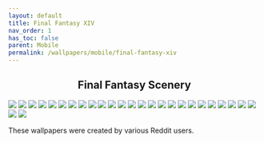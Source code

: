 ```yaml
---
layout: default
title: Final Fantasy XIV
nav_order: 1
has_toc: false
parent: Mobile
permalink: /wallpapers/mobile/final-fantasy-xiv
---
```



<div class="card">
  <h2 style="text-align:center" class="text-delta">Final Fantasy Scenery</h2>
  <div class="gallery">
    <a href="../../assets/wallpapers/mobile/ffxiv/Aleport.png?raw=true" target="_blank">
      <img src="../../assets/wallpapers/mobile/ffxiv/Aleport.png?raw=true" /></a>
    <a href="../../assets/wallpapers/mobile/ffxiv/Amaurot.png?raw=true" target="_blank">
      <img src="../../assets/wallpapers/mobile/ffxiv/Amaurot.png?raw=true" /></a>
    <a href="../../assets/wallpapers/mobile/ffxiv/Camp-Bronze-Lake.png?raw=true" target="_blank">
      <img src="../../assets/wallpapers/mobile/ffxiv/Camp-Bronze-Lake.png?raw=true" /></a>
    <a href="../../assets/wallpapers/mobile/ffxiv/Coerthus.png?raw=true" target="_blank">
      <img src="../../assets/wallpapers/mobile/ffxiv/Coerthus.png?raw=true" /></a>
    <a href="../../assets/wallpapers/mobile/ffxiv/Costa-del-Sol.png?raw=true" target="_blank">
      <img src="../../assets/wallpapers/mobile/ffxiv/Costa-del-Sol?raw=true" /></a>
    <a href="../../assets/wallpapers/mobile/ffxiv/Dohn-Mheg.png?raw=true" target="_blank">
      <img src="../../assets/wallpapers/mobile/ffxiv/Dohn-Mheg.png?raw=true" /></a>
    <a href="../../assets/wallpapers/mobile/ffxiv/Dravanian-Forelands.png?raw=true" target="_blank">
      <img src="../../assets/wallpapers/mobile/ffxiv/Dravanian-Forelands?raw=true" /></a>
    <a href="../../assets/wallpapers/mobile/ffxiv/Elpis-1.png?raw=true" target="_blank">
      <img src="../../assets/wallpapers/mobile/ffxiv/Elpis-1.png?raw=true" /></a>
    <a href="../../assets/wallpapers/mobile/ffxiv/Elpis-2.png?raw=true" target="_blank">
      <img src="../../assets/wallpapers/mobile/ffxiv/Elpis-2.png?raw=true" /></a>
    <a href="../../assets/wallpapers/mobile/ffxiv/Endwalker.png?raw=true" target="_blank">
      <img src="../../assets/wallpapers/mobile/ffxiv/Endwalker.png?raw=true" /></a>
    <a href="../../assets/wallpapers/mobile/ffxiv/Garlemald.png?raw=true" target="_blank">
      <img src="../../assets/wallpapers/mobile/ffxiv/Garlemald.png?raw=true" /></a>
    <a href="../../assets/wallpapers/mobile/ffxiv/Il-Mheg.pnf?raw=true" target="_blank">
      <img src="../../assets/wallpapers/mobile/ffxiv/Il-Mheg.png?raw=true" /></a>
    <a href="../../assets/wallpapers/mobile/ffxiv/Lakeland.png?raw=true" target="_blank">
      <img src="../../assets/wallpapers/mobile/ffxiv/Lakeland.png?raw=true" /></a>
    <a href="../../assets/wallpapers/mobile/ffxiv/Mare-Lamentorum.png?raw=true" target="_blank">
      <img src="../../assets/wallpapers/mobile/ffxiv/Mare-Lamentorum.png?raw=true" /></a>
    <a href="../../assets/wallpapers/mobile/ffxiv/Old-Sharlayan.png?raw=true" target="_blank">
      <img src="../../assets/wallpapers/mobile/ffxiv/Old-Sharlayan.png?raw=true" /></a>
    <a href="../../assets/wallpapers/mobile/ffxiv/Raincatcher-Gully.png?raw=true" target="_blank">
      <img src="../../assets/wallpapers/mobile/ffxiv/Raincatcher-Gully.png?raw=true" /></a>
    <a href="../../assets/wallpapers/mobile/ffxiv/Sagoli-Desert.png?raw=true" target="_blank">
      <img src="../../assets/wallpapers/mobile/ffxiv/Sagoli-Desert.png?raw=true" /></a>
    <a href="../../assets/wallpapers/mobile/ffxiv/Thanolan.png?raw=true" target="_blank">
      <img src="../../assets/wallpapers/mobile/ffxiv/Thanolan.png?raw=true" /></a>
    <a href="../../assets/wallpapers/mobile/ffxiv/Thavnair.png?raw=true" target="_blank">
      <img src="../../assets/wallpapers/mobile/ffxiv/Thavnair.png?raw=true" /></a>
    <a href="../../assets/wallpapers/mobile/ffxiv/The-Aetherfont.png?raw=true" target="_blank">
      <img src="../../assets/wallpapers/mobile/ffxiv/The-Aetherfont.png?raw=true" /></a>
    <a href="../../assets/wallpapers/mobile/ffxiv/The-Azim-Steppe.png?raw=true" target="_blank">
      <img src="../../assets/wallpapers/mobile/ffxiv/The-Azim-Steppe.png?raw=true" /></a>
    <a href="../../assets/wallpapers/mobile/ffxiv/The-Black-Shroud.png?raw=true" target="_blank">
      <img src="../../assets/wallpapers/mobile/ffxiv/The-Black-Shroud.png?raw=true" /></a>
    <a href="../../assets/wallpapers/mobile/ffxiv/The-Crystarium.png?raw=true" target="_blank">
      <img src="../../assets/wallpapers/mobile/ffxiv/The-Crystarium.png?raw=true" /></a>
    <a href="../../assets/wallpapers/mobile/ffxiv/The-Fringes.png?raw=true" target="_blank">
      <img src="../../assets/wallpapers/mobile/ffxiv/The-Fringes.png?raw=true" /></a>
    <a href="../../assets/wallpapers/mobile/ffxiv/The-Lochs.png?raw=true" target="_blank">
      <img src="../../assets/wallpapers/mobile/ffxiv/The-Lochs.png?raw=true" /></a>
    <a href="../../assets/wallpapers/mobile/ffxiv/The-Omphalos.png?raw=true" target="_blank">
      <img src="../../assets/wallpapers/mobile/ffxiv/The-Omphalos.png?raw=true" /></a>
    <a href="../../assets/wallpapers/mobile/ffxiv/Uldah.png?raw=true" target="_blank">
      <img src="../../assets/wallpapers/mobile/ffxiv/Uldah.png?raw=true" /></a>
  </div>
  <div class="container">
    <p styles="text-align:center" class="text-delta">These wallpapers were created by various Reddit users.</p>
  </div>
</div>
